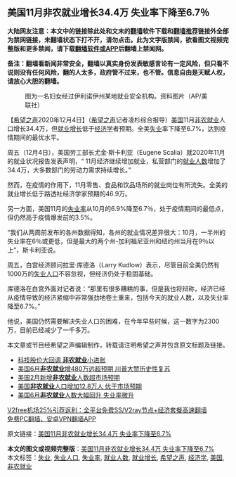  <h2>美国11月非农就业增长34.4万 失业率下降至6.7％</h2> <p class="notice"><b>大陆网友注意：本文中的链接除此处和文末的<a href="https://github.com/bannedbook/fanqiang" >翻墙</a>软件下载和<a href="https://github.com/killgcd/justmysocks/blob/master/README.md">翻墙推荐</a>链接外全部为禁网链接，未翻墙状态下打不开，请勿点击。此为文字版禁闻，欲看图文视频完整版和更多禁闻，请下载<a href="https://github.com/bannedbook/fanqiang">翻墙软件或APP</a>后翻墙上禁闻网。</p><p>备注：翻墙看新闻非常安全，翻墙以真实身份发表敏感言论有一定风险，但只看不说则没有任何风险，翻的人太多，政府管不过来，也不管。信息自由是天赋人权，请放心大胆的翻墙。</b></p>  <div class="entry"> <figure><figcaption>图为一名妇女经过伊利诺伊州某地就业安全机构。资料图片（AP/美联社）</figcaption></figure> <p>【<span class='wp_keywordlink_affiliate'><a href="https://www.soundofhope.org" title="希望之声" target="_blank">希望之声</a></span>2020年12月4日】（<a href="https://www.bannedbook.org/bnews/tag/%e5%b8%8c%e6%9c%9b%e4%b9%8b%e5%a3%b0/" class="st_tag internal_tag" rel="tag" title="标签 希望之声 下的日志">希望之声</a>记者凌杉综合报导）<a href="https://www.bannedbook.org/bnews/tag/%e7%be%8e%e5%9b%bd/" class="st_tag internal_tag" rel="tag" title="标签 美国 下的日志">美国</a>11月<a href="https://www.bannedbook.org/bnews/tag/%E9%9D%9E%E5%86%9C%E5%B0%B1%E4%B8%9A/" class="st_tag internal_tag" rel="tag" title="标签 非农就业 下的日志">非农就业</a>人口增长34.4万，但<a href="https://www.bannedbook.org/bnews/tag/%E5%B0%B1%E4%B8%9A%E5%A2%9E%E9%95%BF/" class="st_tag internal_tag" rel="tag" title="标签 就业增长 下的日志">就业增长</a>低于<a href="https://www.bannedbook.org/bnews/tag/%E7%BB%8F%E6%B5%8E%E5%AD%A6/" class="st_tag internal_tag" rel="tag" title="标签 经济学 下的日志">经济学</a>者预期。全美<a href="https://www.bannedbook.org/bnews/tag/%E5%A4%B1%E4%B8%9A/" class="st_tag internal_tag" rel="tag" title="标签 失业 下的日志">失业</a>率下降至6.7%，达到疫情期间的最优水平。</p> <p>周五（12月4日），美国劳工部长尤金·斯卡利亚（Eugene Scalia）就2020年11月的就业状况报告发表声明，“ 11月经济继续增加就业，私营部门的<a href="https://www.bannedbook.org/bnews/tag/%E5%B0%B1%E4%B8%9A%E4%BA%BA%E6%95%B0/" class="st_tag internal_tag" rel="tag" title="标签 就业人数 下的日志">就业人数</a>增加了34.4万，大多数部门的劳动力需求持续增长。”</p> <p>然而，在疫情的作用下，11月零售、食品和饮品场所的就业岗位有所流失。全美的就业增长低于路透社经济学家预期的46.9万。</p>  <p>另一方面，美国11月的<a href="https://www.bannedbook.org/bnews/tag/%E5%A4%B1%E4%B8%9A%E7%8E%87/" class="st_tag internal_tag" rel="tag" title="标签 失业率 下的日志">失业率</a>从10月的6.9%降至6.7％，处于疫情期间的最低点，但仍然高于疫情爆发前的3.5%。</p> <p>“我们从两周前发布的各州数据得知，各州的就业情况差异很大：10月，一半州的失业率在6％或更低，但是最大的两个州-加利福尼亚州和纽约州当月在9％以上”，斯卡利亚说。</p> <p>周五，白宫经济顾问拉里·库德洛（Larry Kudlow）表示，尽管目前全美仍然有1000万的<a href="https://www.bannedbook.org/bnews/tag/%E5%A4%B1%E4%B8%9A%E4%BA%BA%E5%8F%A3/" class="st_tag internal_tag" rel="tag" title="标签 失业人口 下的日志">失业人口</a>不容忽视，但经济仍处于稳固基础。</p>  <p>库德洛在白宫外面对记者说：“那里有很多糟糕的事，但是我也将辩称，经济已经从疫情导致的经济紧缩中非常强劲地卷土重来，包括今天的就业人数，以及失业率降至6.7%。”</p> <p>他说，美国仍然需要解决失业人口的困难，在今年早些时候，这一数字为2300万，目前已经减少了一千多万。</p> <p>本文章或节目经希望之声编辑制作，转载请注明希望之声并包含原文标题及链接。</p>  <ul class='op-related-articles' title='相关阅读'> <li><a href='https://www.bannedbook.org/bnews/finance/20200906/1391857.html' target='_blank'>科技股价大回调 <b>非农就业</b>小进账</a></li> <li><a href='https://www.bannedbook.org/bnews/comments/20200703/1354765.html' target='_blank'>美国6月<b>非农就业</b>增480万远超预期 川普大赞历史性复苏</a></li> <li><a href='https://www.bannedbook.org/bnews/finance/20200307/1289537.html' target='_blank'>美国2月新增<b>非农就业</b>人数超市场预期</a></li> <li><a href='https://www.bannedbook.org/bnews/cnnews/20191102/1216541.html' target='_blank'>美国<b>非农就业</b>人口增加12.8万人 优于市场预期</a></li> <li><a href='https://www.bannedbook.org/bnews/baitai/20190708/1155168.html' target='_blank'>美国6月<b>非农就业</b>人数大幅回升 失业率微升</a></li> </ul> <p class="texttj"> <a href="https://github.com/bannedbook/fanqiang/wiki/V2ray%E6%9C%BA%E5%9C%BA" target="_blank">V2free机场25%引荐返利：全平台免费SS/V2ray节点+经济套餐高速翻墙</a><br/> <a href="https://github.com/bannedbook/fanqiang/wiki/%E7%A6%81%E9%97%BB%E7%BD%91%E5%AE%89%E5%8D%93%E7%BF%BB%E5%A2%99%E6%96%B0%E9%97%BBAPP" target="_blank">免费PC翻墙、安卓VPN翻墙APP</a></p><p>原文链接：<a class="src_link"  href="https://www.soundofhope.org/post/450256" target="_blank">美国11月非农就业增长34.4万 失业率下降至6.7%</a></p><a name='sharetosocial'></a>       <div><b>本文的图文或视频完整版</b>：<a href='https://www.bannedbook.org/bnews/comments/20201205/1442333.html'>美国11月非农就业增长34.4万 失业率下降至6.7%</a></div>  </div><!--END ENTRY--> <div class="postfooter"> <div>本文标签：<a href="https://www.bannedbook.org/bnews/tag/%E5%A4%B1%E4%B8%9A/" rel="tag">失业</a>, <a href="https://www.bannedbook.org/bnews/tag/%E5%A4%B1%E4%B8%9A%E4%BA%BA%E5%8F%A3/" rel="tag">失业人口</a>, <a href="https://www.bannedbook.org/bnews/tag/%E5%A4%B1%E4%B8%9A%E7%8E%87/" rel="tag">失业率</a>, <a href="https://www.bannedbook.org/bnews/tag/%E5%B0%B1%E4%B8%9A%E4%BA%BA%E6%95%B0/" rel="tag">就业人数</a>, <a href="https://www.bannedbook.org/bnews/tag/%E5%B0%B1%E4%B8%9A%E5%A2%9E%E9%95%BF/" rel="tag">就业增长</a>, <a href="https://www.bannedbook.org/bnews/tag/%e5%b8%8c%e6%9c%9b%e4%b9%8b%e5%a3%b0/" rel="tag">希望之声</a>, <a href="https://www.bannedbook.org/bnews/tag/%E7%BB%8F%E6%B5%8E%E5%AD%A6/" rel="tag">经济学</a>, <a href="https://www.bannedbook.org/bnews/tag/%e7%be%8e%e5%9b%bd/" rel="tag">美国</a>, <a href="https://www.bannedbook.org/bnews/tag/%E9%9D%9E%E5%86%9C%E5%B0%B1%E4%B8%9A/" rel="tag">非农就业</a></div>  </div><!--END POSTFOOTER--> 